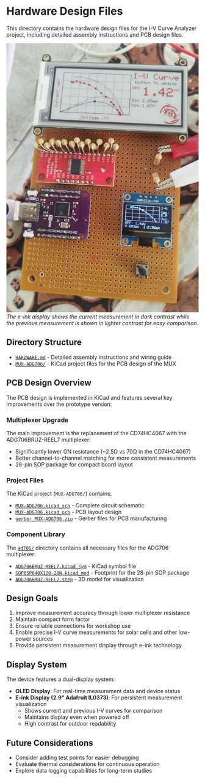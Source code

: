 # Hardware Design Files

This directory contains the hardware design files for the I-V Curve Analyzer project, including detailed assembly instructions and PCB design files.

![E-ink display showing I-V curve measurements](./images/prototype/Prototype_e-ink_display.jpg)
*The e-ink display shows the current measurement in dark contrast while the previous measurement is shown in lighter contrast for easy comparison.*

## Directory Structure

- [`HARDWARE.md`](HARDWARE.md) - Detailed assembly instructions and wiring guide
- [`MUX-ADG706/`](MUX-ADG706/) - KiCad project files for the PCB design of the MUX

## PCB Design Overview

The PCB design is implemented in KiCad and features several key improvements over the prototype version:

### Multiplexer Upgrade
The main improvement is the replacement of the CD74HC4067 with the ADG706BRUZ-REEL7 multiplexer:

- Significantly lower ON resistance (~2.5Ω vs 70Ω in the CD74HC4067)
- Better channel-to-channel matching for more consistent measurements
- 28-pin SOP package for compact board layout

### Project Files
The KiCad project (`MUX-ADG706/`) contains:

- [`MUX-ADG706.kicad_sch`](MUX-ADG706/MUX-ADG706.kicad_sch) - Complete circuit schematic
- [`MUX-ADG706.kicad_pcb`](MUX-ADG706/MUX-ADG706.kicad_pcb) - PCB layout design
- [`gerber_MUX-ADG706.zip`](MUX-ADG706/gerber_MUX-ADG706.zip) - Gerber files for PCB manufacturing

### Component Library
The [`ad706/`](MUX-ADG706/ad706/) directory contains all necessary files for the ADG706 multiplexer:

- [`ADG706BRUZ-REEL7.kicad_sym`](MUX-ADG706/ad706/ADG706BRUZ-REEL7.kicad_sym) - KiCad symbol file
- [`SOP65P640X120-28N.kicad_mod`](MUX-ADG706/ad706/SOP65P640X120-28N.kicad_mod) - Footprint for the 28-pin SOP package
- [`ADG706BRUZ-REEL7.step`](MUX-ADG706/ad706/ADG706BRUZ-REEL7.step) - 3D model for visualization

## Design Goals

1. Improve measurement accuracy through lower multiplexer resistance
2. Maintain compact form factor
3. Ensure reliable connections for workshop use
4. Enable precise I-V curve measurements for solar cells and other low-power sources
5. Provide persistent measurement display through e-ink technology

## Display System

The device features a dual-display system:
- **OLED Display**: For real-time measurement data and device status
- **E-ink Display (2.9" Adafruit IL0373)**: For persistent measurement visualization
  - Shows current and previous I-V curves for comparison
  - Maintains display even when powered off
  - High contrast for outdoor readability

## Future Considerations

- Consider adding test points for easier debugging
- Evaluate thermal considerations for continuous operation
- Explore data logging capabilities for long-term studies
